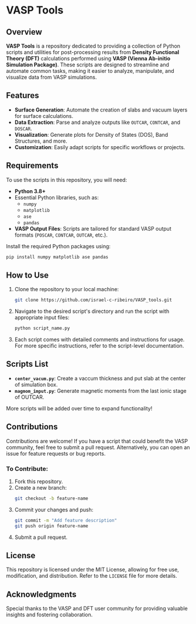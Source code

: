 
# VASP Tools  

## Overview  
**VASP Tools** is a repository dedicated to providing a collection of Python scripts and utilities for post-processing results from **Density Functional Theory (DFT)** calculations performed using **VASP (Vienna Ab-initio Simulation Package)**. These scripts are designed to streamline and automate common tasks, making it easier to analyze, manipulate, and visualize data from VASP simulations.  

## Features  
- **Surface Generation**: Automate the creation of slabs and vacuum layers for surface calculations.  
- **Data Extraction**: Parse and analyze outputs like `OUTCAR`, `CONTCAR`, and `DOSCAR`.  
- **Visualization**: Generate plots for Density of States (DOS), Band Structures, and more.  
- **Customization**: Easily adapt scripts for specific workflows or projects.  

## Requirements  
To use the scripts in this repository, you will need:  
- **Python 3.8+**  
- Essential Python libraries, such as:  
  - `numpy`  
  - `matplotlib`  
  - `ase`  
  - `pandas`  
- **VASP Output Files**: Scripts are tailored for standard VASP output formats (`POSCAR`, `CONTCAR`, `OUTCAR`, etc.).  

Install the required Python packages using:  
```bash
pip install numpy matplotlib ase pandas
```  

## How to Use  
1. Clone the repository to your local machine:  
   ```bash
   git clone https://github.com/israel-c-ribeiro/VASP_tools.git
   ```  

2. Navigate to the desired script's directory and run the script with appropriate input files:  
   ```bash
   python script_name.py
   ```  

3. Each script comes with detailed comments and instructions for usage. For more specific instructions, refer to the script-level documentation.  

## Scripts List  
- **`center_vacum.py`**: Create a vaccum thickness and put slab at the center of simulation box.
- **`magmom_imput.py`**: Generate magnetic moments from the last ionic stage of OUTCAR.  
   

More scripts will be added over time to expand functionality!  

## Contributions  
Contributions are welcome! If you have a script that could benefit the VASP community, feel free to submit a pull request. Alternatively, you can open an issue for feature requests or bug reports.  

### To Contribute:  
1. Fork this repository.  
2. Create a new branch:  
   ```bash
   git checkout -b feature-name
   ```  
3. Commit your changes and push:  
   ```bash
   git commit -m "Add feature description"
   git push origin feature-name
   ```  
4. Submit a pull request.  

## License  
This repository is licensed under the MIT License, allowing for free use, modification, and distribution. Refer to the `LICENSE` file for more details.  

## Acknowledgments  
Special thanks to the VASP and DFT user community for providing valuable insights and fostering collaboration.  
